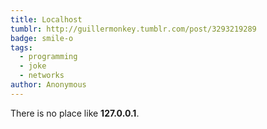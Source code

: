 ```yaml
---
title: Localhost
tumblr: http://guillermonkey.tumblr.com/post/3293219289
badge: smile-o
tags:
  - programming
  - joke
  - networks
author: Anonymous
---
```


There is no place like **127.0.0.1**.
